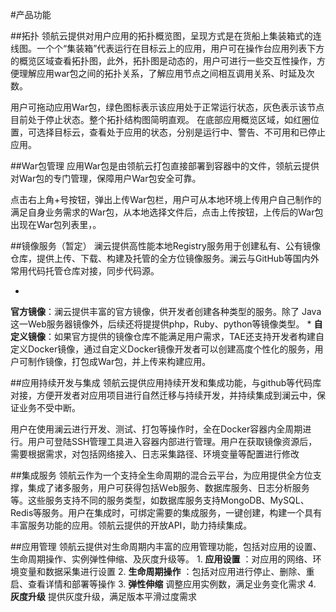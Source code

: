 #产品功能

##拓扑
领航云提供对用户应用的拓扑概览图，呈现方式是在货船上集装箱式的连线图。一个个“集装箱”代表运行在目标云上的应用，用户可在操作台应用列表下方的概览区域查看拓扑图，此外，拓扑图是动态的，用户可进行一些交互性操作，方便理解应用war包之间的拓扑关系，了解应用节点之间相互调用关系、时延及次数。


用户可拖动应用War包，绿色图标表示该应用处于正常运行状态，灰色表示该节点目前处于停止状态。整个拓扑结构图简明直观。
在底部应用概览区域，如红圈位置，可选择目标云，查看处于应用的状态，分别是运行中、警告、不可用和已停止应用。

##War包管理
应用War包是由领航云打包直接部署到容器中的文件，领航云提供对War包的专门管理，保障用户War包安全可靠。

点击右上角+号按钮，弹出上传War包栏，用户可从本地环境上传用户自己制作的满足自身业务需求的War包，从本地选择文件后，点击上传按钮，上传后的War包出现在War包列表里，。



##镜像服务（暂定）
澜云提供高性能本地Registry服务用于创建私有、公有镜像仓库，提供上传、下载、构建及托管的全方位镜像服务。澜云与GitHub等国内外常用代码托管仓库对接，同步代码源。

* 
**官方镜像**：澜云提供丰富的官方镜像，供开发者创建各种类型的服务。除了 Java这一Web服务器镜像外，后续还将提提供php，Ruby、python等镜像类型。
* 
**自定义镜像**：如果官方提供的镜像仓库不能满足用户需求，TAE还支持开发者构建自定义Docker镜像，通过自定义Docker镜像开发者可以创建高度个性化的服务，用户可制作镜像，打包成War包，并上传来构建应用。

##应用持续开发与集成
领航云提供应用持续开发和集成功能，与github等代码库对接，方便开发者对应用项目进行自然迁移与持续开发，并持续集成到澜云中，保证业务不受中断。


用户在使用澜云进行开发、测试、打包等操作时，全在Docker容器内全周期进行。用户可登陆SSH管理工具进入容器内部进行管理。用户在获取镜像资源后，需要根据需求，对包括网络接入、日志采集路径、环境变量等配置进行修改

##集成服务
领航云作为一个支持全生命周期的混合云平台，为应用提供全方位支撑，集成了诸多服务，用户可获得包括Ｗeb服务、数据库服务、日志分析服务等。这些服务支持不同的服务类型，如数据库服务支持MongoDB、MySQL、Redis等服务。用户在集成时，可绑定需要的集成服务，一键创建，构建一个具有丰富服务功能的应用。领航云提供的开放API，助力持续集成。



##应用管理
领航云提供对生命周期内丰富的应用管理功能，包括对应用的设置、生命周期操作、实例弹性伸缩、及灰度升级等。
1. 
**应用设置**
：对应用的网络、环境变量和数据采集进行设置
2. 
**生命周期操作**
：包括对应用进行停止、删除、重启、查看详情和部署等操作
3. 
**弹性伸缩**
调整应用实例数，满足业务变化需求
4. 
**灰度升级**
提供灰度升级，满足版本平滑过度需求

